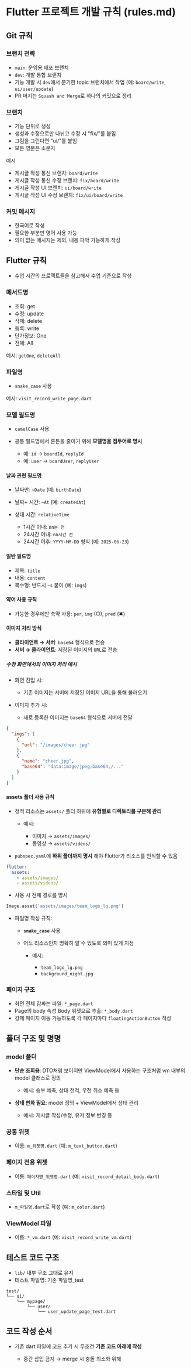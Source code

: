 # Flutter 프로젝트 개발 규칙 (rules.md)

## Git 규칙

### 브랜치 전략

* `main`: 운영용 배포 브랜치
* `dev`: 개발 통합 브랜치
* 기능 개발 시 `dev`에서 분기한 topic 브랜치에서 작업 (예: `board/write`, `ui/user/update`)
* PR 머지는 `Squash and Merge`로 하나의 커밋으로 정리

### 브랜치

* 기능 단위로 생성
* 생성과 수정으로만 나뉘고 수정 시 "fix/"를 붙임
* 그림을 그린다면 "ui/"를 붙임
* 모든 영문은 소문자

예시

* 게시글 작성 통신 브랜치: `board/write`
* 게시글 작성 통신 수정 브랜치: `fix/board/write`
* 게시글 작성 UI 브랜치: `ui/board/write`
* 게시글 작성 UI 수정 브랜치: `fix/ui/board/write`

### 커밋 메시지

* 한국어로 작성
* 필요한 부분만 영어 사용 가능
* 의미 없는 메시지는 제외, 내용 파악 가능하게 작성

## Flutter 규칙

* 수업 시간의 프로젝트들을 참고해서 수업 기준으로 작성

### 메서드명

* 조회: get
* 수정: update
* 삭제: delete
* 등록: write
* 단가정보: One
* 전체: All

예시: `getOne`, `deleteAll`

### 파일명

* `snake_case` 사용

예시: `visit_record_write_page.dart`

### 모델 필드명

* `camelCase` 사용
* 공통 필드명에서 혼돈을 줄이기 위해 **모델명을 접두어로 명시**

    * 예: `id` → `boardId`, `replyId`
    * 예: `user` → `boardUser`, `replyUser`

#### 날짜 관련 필드명

* 날짜만: `~Date` (예: `birthDate`)
* 날짜+ 시간: `~At` (예: `createdAt`)
* 상대 시간: `relativeTime`

    * 1시간 이내: `nn분 전`
    * 24시간 이내: `nn시간 전`
    * 24시간 이후: `YYYY-MM-DD` 형식 (예: `2025-06-23`)

#### 일반 필드명

* 제목: `title`
* 내용: `content`
* 복수형: 반드시 `~s` 붙이 (예: `imgs`)

#### 약어 사용 규칙

* 가능한 경우에만 축약 사용: `per`, `img` (○), `pred` (✖)

#### 이미지 처리 방식

* **클라이언트 → 서버**: `base64` 형식으로 전송
* **서버 → 클라이언트**: 저장된 이미지의 `URL`로 전송

##### 수정 화면에서의 이미지 처리 예시

* 화면 진입 시:

    * 기존 이미지는 서버에 저장된 이미지 URL을 통해 불러오기
* 이미지 추가 시:

    * 새로 등록한 이미지는 `base64` 형식으로 서버에 전달

```json
{
  "imgs": [
    {
      "url": "/images/cheer.jpg"
    },
    {
      "name": "cheer.jpg",
      "base64": "data:image/jpeg;base64,/..."
    }
  ]
}
```

#### assets 폴더 사용 규칙

* 정적 리소스는 `assets/` 폴더 하위에 **유형별로 디렉토리를 구분해 관리**

    * 예시:

        * 이미지 → `assets/images/`
        * 동영상 → `assets/videos/`

* `pubspec.yaml`에 **하위 폴더까지 명시** 해야 Flutter가 리소스를 인식할 수 있음

```yaml
flutter:
  assets:
    - assets/images/
    - assets/videos/
```

* 사용 시 전체 경로를 명시

```dart 
Image.asset('assets/images/team_logo_lg.png')
```

* 파일명 작성 규칙:

    * **`snake_case`** 사용
    * 어느 리소스인지 명확히 알 수 있도록 의미 있게 지정

        * 예시:

            * `team_logo_lg.png`
            * `background_night.jpg`

### 페이지 구조

* 화면 전체 감싸는 파일: `*_page.dart`
* Page의 body 속성 Body 위젯으로 추출: `*_body.dart`
* 강제 페이지 이동 가능하도록 각 페이지마다 `floatingActionButton` 작성

## 폴더 구조 및 명명

### model 폴더

* **단순 조회용**: DTO처럼 보이지만 ViewModel에서 사용하는 구조처럼 vm 내부의 model 클래스로 정의

    * 예시: 승부 예측, 상대 전적, 우천 취소 예측 등
* **상태 변화 필요**: model 정의 + ViewModel에서 상태 관리

    * 예시: 게시글 작성/수정, 유저 정보 변경 등

### 공통 위젯

* 이름: `m_위젯명.dart` (예: `m_text_button.dart`)

### 페이지 전용 위젯

* 이름: `페이지명_위젯명.dart` (예: `visit_record_detail_body.dart`)

### 스타일 및 Util

* `m_파일명.dart`로 작성 (예: `m_color.dart`)

### ViewModel 파일

* 이름: `*_vm.dart` (예: `visit_record_write_vm.dart`)

## 테스트 코드 구조

* `lib/` 내부 구조 그대로 유지
* 테스트 파일명: 기존 파일명\_test

```
test/
└── ui/
    └── mypage/
        └── user/
            └── user_update_page_test.dart
```

## 코드 작성 순서

* 기존 dart 파일에 코드 추가 시 무조건 **기존 코드 아래에 작성**

    * 중간 삽입 금지 → merge 시 충돌 최소화 위해
